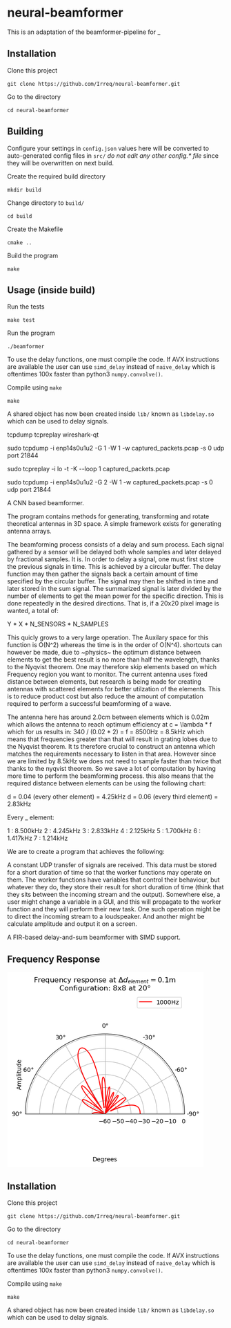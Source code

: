 # neural-beamformer

This is an adaptation of the beamformer-pipeline for _ 

## Installation

Clone this project

    git clone https://github.com/Irreq/neural-beamformer.git

Go to the directory

    cd neural-beamformer

## Building

Configure your settings in `config.json` values here will be converted to auto-generated config files in `src/` *do not edit any other config.\* file* since they will be overwritten on next build.

Create the required build directory

    mkdir build

Change directory to `build/`

    cd build

Create the Makefile

    cmake ..

Build the program

    make

## Usage (inside build)

Run the tests 

    make test

Run the program

    ./beamformer

<!-- Start the `tftp` server see:  -->



To use the delay functions, one must compile the code. If AVX instructions are available
the user can use `simd_delay` instead of `naive_delay` which is oftentimes
100x faster than python3 `numpy.convolve()`.

Compile using `make`

    make

A shared object has now been created inside `lib/` known as `libdelay.so` which can be used to delay signals.

tcpdump tcpreplay wireshark-qt

sudo tcpdump -i enp14s0u1u2 -G 1 -W 1 -w captured_packets.pcap -s 0 udp port 21844

sudo tcpreplay -i lo -t -K --loop 1 captured_packets.pcap



sudo tcpdump -i enp14s0u1u2 -G 2 -W 1 -w captured_packets.pcap -s 0 udp port 21844

A CNN based beamformer.

The program contains methods for generating, transforming and rotate theoretical antennas in 3D space. A simple framework
exists for generating antenna arrays. 

The beamforming process consists of a delay and sum process. Each signal gathered by a sensor will be delayed both whole samples and later delayed by fractional samples.
It is. In order to delay a signal, one must first store the previous signals in time. This is achieved by a circular buffer. The delay function may then gather the signals
back a certain amount of time specified by the circular buffer. The signal may then be shifted in time and later stored in the sum signal.
The summarized signal is later divided by the number of elements to get the mean power for the specific direction. This is done repeatedly in the desired directions. That is, if
a 20x20 pixel image is wanted, a total of:

Y * X * N_SENSORS * N_SAMPLES

This quicly grows to a very large operation.
The Auxilary space for this function is O(N^2) whereas the time is in the order of O(N^4). shortcuts can however be made, due to ~physics~ the optimum distance between
elements to get the best result is no more than half the wavelength, thanks to the Nyqvist theorem. One may therefore skip elements based on which Frequency region you want to monitor.
The current antenna uses fixed distance between elements, but research is being made for creating antennas with scattered elements for better utilzation of the elements. This is to reduce 
product cost but also reduce the amount of computation required to perform a successful beamforming of a wave.

The antenna here has around 2.0cm between elements which is 0.02m which allows the antenna to reach optimum efficiency at c = \lambda * f which for us results in:
340 / (0.02 * 2) = f = 8500Hz = 8.5kHz which means that frequencies greater than that will result in grating lobes due to the Nyqvist theorem.
It ts therefore crucial to construct an antenna which matches the requirements necessary to listen in that area. However since we are limited by 8.5kHz we does not need to sample faster than 
twice that thanks to the nyqvist theorem. So we save a lot of computation by having more time to perform the beamforming process.
this also means that the required distance between elements can be using the following chart:

d = 0.04 (every other element) = 4.25kHz
d = 0.06 (every third element) = 2.83kHz

Every _ element:

1 : 8.500kHz
2 : 4.245kHz
3 : 2.833kHz
4 : 2.125kHz
5 : 1.700kHz
6 : 1.417kHz
7 : 1.214kHz


We are to create a program that achieves the following:

A constant UDP transfer of signals are received. This data must be stored for a short duration of time so that the worker functions may operate on them. The worker functions have variables that control their behaviour, but whatever they do, they store their result for short duration of time (think that they sits between the incoming stream and the output). Somewhere else, a user might change a variable in a GUI, and this will propagate to the worker function and they will perform their new task. One such operation might be to direct the incoming stream to a loudspeaker. And another might be calculate amplitude and output it on a screen.



A FIR-based delay-and-sum beamformer with SIMD support.

## Frequency Response
![Response](https://github.com/Irreq/neural-beamformer/blob/main/assets/main_lobe.png)



## Installation

Clone this project

    git clone https://github.com/Irreq/neural-beamformer.git

Go to the directory

    cd neural-beamformer

To use the delay functions, one must compile the code. If AVX instructions are available
the user can use `simd_delay` instead of `naive_delay` which is oftentimes
100x faster than python3 `numpy.convolve()`.

Compile using `make`

    make

A shared object has now been created inside `lib/` known as `libdelay.so` which can be used to delay signals.
